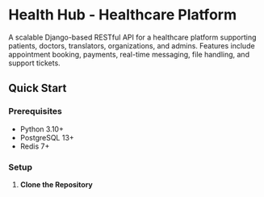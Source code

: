 # Health Hub - Healthcare Platform

A scalable Django-based RESTful API for a healthcare platform supporting patients, doctors, translators, organizations, and admins. Features include appointment booking, payments, real-time messaging, file handling, and support tickets.

## Quick Start

### Prerequisites
- Python 3.10+
- PostgreSQL 13+
- Redis 7+

### Setup

1. **Clone the Repository**